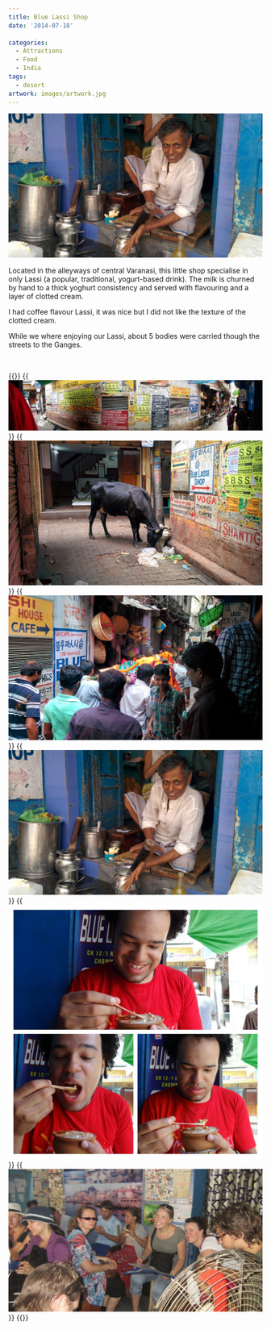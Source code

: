 ```yaml
---
title: Blue Lassi Shop
date: '2014-07-18'

categories:
  - Attractions
  - Food
  - India
tags:
  - desert
artwork: images/artwork.jpg
---
```


![](images/IMG_20140718_121252-1024x583.jpg)

Located in the alleyways of central Varanasi, this little shop specialise in only Lassi (a popular, traditional, yogurt-based drink). The milk is churned by hand to a thick yoghurt consistency and served with flavouring and a layer of clotted cream.

I had coffee flavour Lassi, it was nice but I did not like the texture of the clotted cream.

While we where enjoying our Lassi, about 5 bodies were carried though the streets to the Ganges.

 


{{<gallery>}}
  {{<img src="images/PANO_20140718_120644.jpg" title="Painted advertisement posters">}}
  {{<img src="images/IMG_20140718_121340.jpg">}}
  {{<img src="images/IMG_20140718_121358.jpg" title="Body being carried though the streets">}}
  {{<img src="images/IMG_20140718_121252.jpg" title="Man making our Lassi">}}
  {{<img src="images/DSC00230-MIX.jpg">}}
  {{<img src="images/IMG_3268.jpg" title="Tour Group Members">}}
{{</gallery>}}

